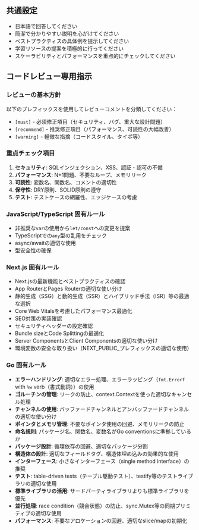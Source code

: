 ## 共通設定
- 日本語で回答してください
- 簡潔で分かりやすい説明を心がけてください
- ベストプラクティスの具体例を提示してください
- 学習リソースの提案を積極的に行ってください
- スケーラビリティとパフォーマンスを重点的にチェックしてください

## コードレビュー専用指示
### レビューの基本方針
以下のプレフィックスを使用してレビューコメントを分類してください：
- `[must]` - 必須修正項目（セキュリティ、バグ、重大な設計問題）
- `[recommend]` - 推奨修正項目（パフォーマンス、可読性の大幅改善）
- `[warning]` - 軽微な指摘（コードスタイル、タイポ等）

### 重点チェック項目
1. **セキュリティ**: SQLインジェクション、XSS、認証・認可の不備
2. **パフォーマンス**: N+1問題、不要なループ、メモリリーク
3. **可読性**: 変数名、関数名、コメントの適切性
4. **保守性**: DRY原則、SOLID原則の遵守
5. **テスト**: テストケースの網羅性、エッジケースの考慮

### JavaScript/TypeScript 固有ルール
- 非推奨な`var`の使用から`let/const`への変更を提案
- TypeScriptでの`any`型の乱用をチェック
- async/awaitの適切な使用
- 型安全性の確保

### Next.js 固有ルール
- Next.jsの最新機能とベストプラクティスの確認
- App RouterとPages Routerの適切な使い分け
- 静的生成（SSG）と動的生成（SSR）とハイブリッド手法（ISR）等の最適な選択
- Core Web Vitalsを考慮したパフォーマンス最適化
- SEO対策の実装確認
- セキュリティヘッダーの設定確認
- Bundle sizeとCode Splittingの最適化
- Server ComponentsとClient Componentsの適切な使い分け
- 環境変数の安全な取り扱い（NEXT_PUBLIC_プレフィックスの適切な使用）

### Go 固有ルール
- **エラーハンドリング**: 適切なエラー処理、エラーラッピング（`fmt.Errorf` with `%w` verb（書式動詞））の使用
- **ゴルーチンの管理**: リークの防止、context.Contextを使った適切なキャンセル処理
- **チャンネルの使用**: バッファードチャンネルとアンバッファードチャンネルの適切な使い分け
- **ポインタとメモリ管理**: 不要なポインタ使用の回避、メモリリークの防止
- **命名規則**: パッケージ名、関数名、変数名がGo conventionsに準拠しているか
- **パッケージ設計**: 循環依存の回避、適切なパッケージ分割
- **構造体の設計**: 適切なフィールドタグ、構造体埋め込みの効果的な使用
- **インターフェース**: 小さなインターフェース（single method interface）の推奨
- **テスト**: table-driven tests（テーブル駆動テスト）、testify等のテストライブラリの適切な使用
- **標準ライブラリの活用**: サードパーティライブラリよりも標準ライブラリを優先
- **並行処理**: race condition（競合状態）の防止、sync.Mutex等の同期プリミティブの適切な使用
- **パフォーマンス**: 不要なアロケーションの回避、適切なslice/mapの初期化
